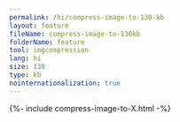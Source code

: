 ```yaml
---
permalink: /hi/compress-image-to-130-kb
layout: feature
fileName: compress-image-to-130kb
folderName: feature
tool: imgcompression
lang: hi
size: 130
type: kb
nointernationalization: true
---
```

{%- include compress-image-to-X.html -%}       
